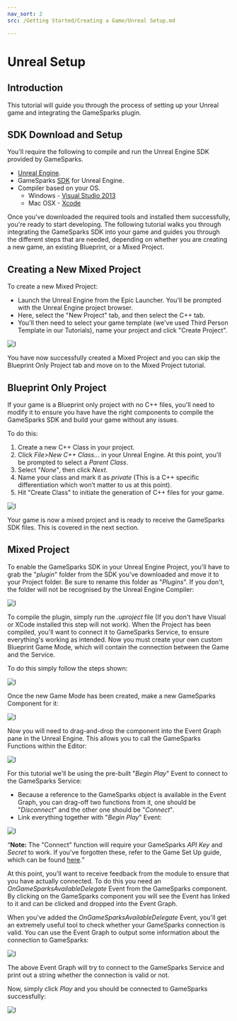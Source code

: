 ```yaml
---
nav_sort: 2
src: /Getting Started/Creating a Game/Unreal Setup.md

---
```


# Unreal Setup

## Introduction

This tutorial will guide you through the process of setting up your Unreal game and integrating the GameSparks plugin.

## SDK Download and Setup

You'll require the following to compile and run the Unreal Engine SDK provided by GameSparks.

  * [Unreal Engine](https://www.unrealengine.com/dashboard).
  * GameSparks [SDK](https://bitbucket.org/gamesparks/gamesparks-cpp-unreal/downloads) for Unreal Engine.
  * Compiler based on your OS.
    * Windows - [Visual Studio 2013](https://www.visualstudio.com/en-us/downloads/download-visual-studio-vs.aspx)
    * Mac OSX - [Xcode](https://developer.apple.com/xcode/download/)

Once you've downloaded the required tools and installed them successfully, you're ready to start developing. The following tutorial walks you through integrating the GameSparks SDK into your game and guides you through the different steps that are needed, depending on whether you are creating a new game, an existing Blueprint, or a Mixed Project.

## Creating a New Mixed Project

To create a new Mixed Project:
* Launch the Unreal Engine from the Epic Launcher. You'll be prompted with the Unreal Engine project browser.
* Here, select the "New Project" tab, and then select the C++ tab.
* You'll then need to select your game template (we've used Third Person Template in our Tutorials), name your project and click "Create Project".

![l](img/UR/1.jpg)

You have now successfully created a Mixed Project and you can skip the Blueprint Only Project tab and move on to the Mixed Project tutorial.


## Blueprint Only Project

If your game is a Blueprint only project with no C++ files, you'll need to modify it to ensure you have have the right components to compile the GameSparks SDK and build your game without any issues.

To do this:
1. Create a new C++ Class in your project.
2. Click *File>New C++ Class...* in your Unreal Engine. At this point, you'll be prompted to select a *Parent Class*.
3. Select "*None*", then click *Next*.
4. Name your class and mark it as *private* (This is a C++ specific differentiation which won’t matter to us at this point).
5. Hit "Create Class" to initiate the generation of C++ files for your game.

![l](img/UR/2.gif)

Your game is now a mixed project and is ready to receive the GameSparks SDK files. This is covered in the next section.

## Mixed Project

To enable the GameSparks SDK in your Unreal Engine Project, you'll have to grab the "*plugin*" folder from the SDK you've downloaded and move it to your Project folder. Be sure to rename this folder as "*Plugins*". If you don't, the folder will not be recognised by the Unreal Engine Compiler:

![l](img/UR/3.png)

To compile the plugin, simply run the *.uproject* file (If you don't have Visual or XCode installed this step will not work). When the Project has been compiled, you'll want to connect it to GameSparks Service, to ensure everything's working as intended. Now you must create your own custom Blueprint Game Mode, which will contain the connection between the Game and the Service.

To do this simply follow the steps shown:

![l](img/UR/4.png)

Once the new Game Mode has been created, make a new GameSparks Component for it:

![l](img/UR/5.png)

Now you will need to drag-and-drop the component into the Event Graph pane in the Unreal Engine. This allows you to call the GameSparks Functions within the Editor:

![l](img/UR/6.png)

For this tutorial we'll be using the pre-built "*Begin Play*" Event to connect to the GameSparks Service:
* Because a reference to the GameSparks object is available in the Event Graph, you can drag-off two functions from it, one should be "*Disconnect*" and the other one should be "*Connect*".
* Link everything together with "*Begin Play*" Event:

![l](img/UR/7.png)

<q>**Note:** The "Connect" function will require your GameSparks *API* *Key* and *Secret* to work. If you've forgotten these, refer to the Game Set Up guide, which can be found [here](./README.md).</q>

At this point, you'll want to receive feedback from the module to ensure that you have actually connected. To do this you need an *OnGameSparksAvailableDelegate* Event from the GameSparks component. By clicking on the GameSparks component you will see the Event has linked to it and can be clicked and dropped into the Event Graph.

When you've added the *OnGameSparksAvailableDelegate* Event, you'll get an extremely useful tool to check whether your GameSparks connection is valid. You can use the Event Graph to output some information about the connection to GameSparks:

![l](img/UR/8.png)

The above Event Graph will try to connect to the GameSparks Service and print out a string whether the connection is valid or not.

Now, simply click *Play* and you should be connected to GameSparks successfully:

![l](img/UR/9.png)

